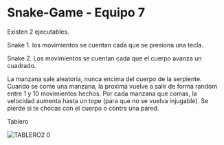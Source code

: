 # Snake-Game - Equipo 7 

Existen 2 ejecutables.

Snake 1. los movimientos se cuentan cada que se presiona una tecla.

Snake 2. Los movimientos se cuentan cada que el cuerpo avanza un cuadrado.

La manzana sale aleatoria, nunca encima del cuerpo de la serpiente.
Cuando se come una manzana, la proxima vuelve a salir de forma random entre 1 y 10 movimientos hechos.
Por cada manzana que comas, la velocidad aumenta hasta un tope (para que no se vuelva injugable).
Se pierde si te chocas con el cuerpo o contra una pared.

Tablero

![TABLERO2 0](https://github.com/Jcastanour/Snake-Game/assets/125745152/5dde6601-a1cf-42d9-8a85-14831db70105)


